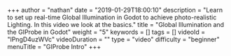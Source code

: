 +++
author = "nathan"
date = "2019-01-29T18:00:10"
description = "Learn to set up real-time Global Illumination in Godot to achieve photo-realistic Lighting. In this video we look at the basics."
title = "Global Illumination and the GIProbe in Godot"
weight = "5"
keywords = []
tags = []
videoId = "lPngD4uzWVc"
videoDuration = ""
type = "video"
difficulty = "beginner"
menuTitle = "GIProbe Intro"
+++

